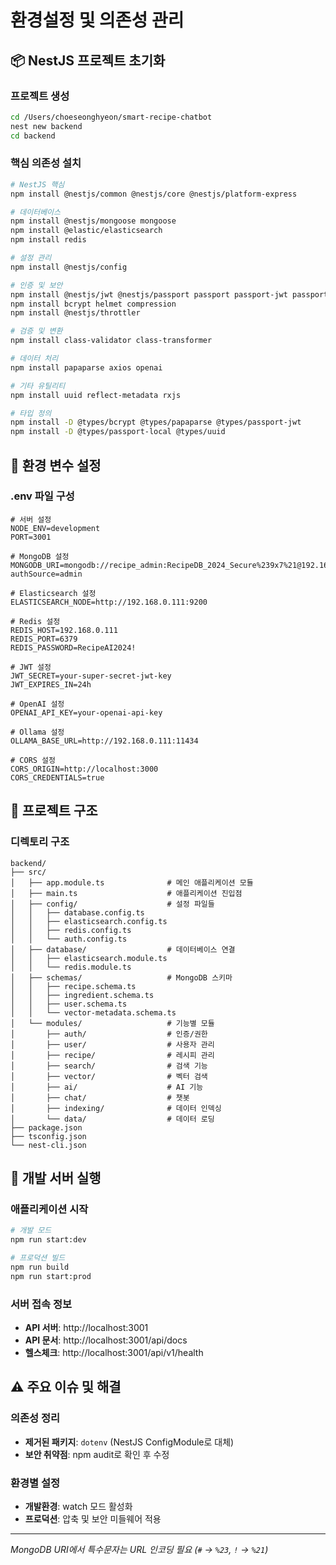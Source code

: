 # 환경설정 및 의존성 관리

## 📦 NestJS 프로젝트 초기화

### 프로젝트 생성
```bash
cd /Users/choeseonghyeon/smart-recipe-chatbot
nest new backend
cd backend
```

### 핵심 의존성 설치
```bash
# NestJS 핵심
npm install @nestjs/common @nestjs/core @nestjs/platform-express

# 데이터베이스
npm install @nestjs/mongoose mongoose
npm install @elastic/elasticsearch
npm install redis

# 설정 관리
npm install @nestjs/config

# 인증 및 보안
npm install @nestjs/jwt @nestjs/passport passport passport-jwt passport-local
npm install bcrypt helmet compression
npm install @nestjs/throttler

# 검증 및 변환
npm install class-validator class-transformer

# 데이터 처리
npm install papaparse axios openai

# 기타 유틸리티
npm install uuid reflect-metadata rxjs

# 타입 정의
npm install -D @types/bcrypt @types/papaparse @types/passport-jwt 
npm install -D @types/passport-local @types/uuid
```

## 🔧 환경 변수 설정

### .env 파일 구성
```env
# 서버 설정
NODE_ENV=development
PORT=3001

# MongoDB 설정
MONGODB_URI=mongodb://recipe_admin:RecipeDB_2024_Secure%239x7%21@192.168.0.111:27017/recipe_ai_db?authSource=admin

# Elasticsearch 설정
ELASTICSEARCH_NODE=http://192.168.0.111:9200

# Redis 설정
REDIS_HOST=192.168.0.111
REDIS_PORT=6379
REDIS_PASSWORD=RecipeAI2024!

# JWT 설정
JWT_SECRET=your-super-secret-jwt-key
JWT_EXPIRES_IN=24h

# OpenAI 설정
OPENAI_API_KEY=your-openai-api-key

# Ollama 설정
OLLAMA_BASE_URL=http://192.168.0.111:11434

# CORS 설정
CORS_ORIGIN=http://localhost:3000
CORS_CREDENTIALS=true
```

## 📂 프로젝트 구조

### 디렉토리 구조
```
backend/
├── src/
│   ├── app.module.ts              # 메인 애플리케이션 모듈
│   ├── main.ts                    # 애플리케이션 진입점
│   ├── config/                    # 설정 파일들
│   │   ├── database.config.ts
│   │   ├── elasticsearch.config.ts
│   │   ├── redis.config.ts
│   │   └── auth.config.ts
│   ├── database/                  # 데이터베이스 연결
│   │   ├── elasticsearch.module.ts
│   │   └── redis.module.ts
│   ├── schemas/                   # MongoDB 스키마
│   │   ├── recipe.schema.ts
│   │   ├── ingredient.schema.ts
│   │   ├── user.schema.ts
│   │   └── vector-metadata.schema.ts
│   └── modules/                   # 기능별 모듈
│       ├── auth/                  # 인증/권한
│       ├── user/                  # 사용자 관리
│       ├── recipe/                # 레시피 관리
│       ├── search/                # 검색 기능
│       ├── vector/                # 벡터 검색
│       ├── ai/                    # AI 기능
│       ├── chat/                  # 챗봇
│       ├── indexing/              # 데이터 인덱싱
│       └── data/                  # 데이터 로딩
├── package.json
├── tsconfig.json
└── nest-cli.json
```

## 🚀 개발 서버 실행

### 애플리케이션 시작
```bash
# 개발 모드
npm run start:dev

# 프로덕션 빌드
npm run build
npm run start:prod
```

### 서버 접속 정보
- **API 서버**: http://localhost:3001
- **API 문서**: http://localhost:3001/api/docs
- **헬스체크**: http://localhost:3001/api/v1/health

## ⚠️ 주요 이슈 및 해결

### 의존성 정리
- **제거된 패키지**: `dotenv` (NestJS ConfigModule로 대체)
- **보안 취약점**: npm audit로 확인 후 수정

### 환경별 설정
- **개발환경**: watch 모드 활성화
- **프로덕션**: 압축 및 보안 미들웨어 적용

---
*MongoDB URI에서 특수문자는 URL 인코딩 필요 (`#` → `%23`, `!` → `%21`)*